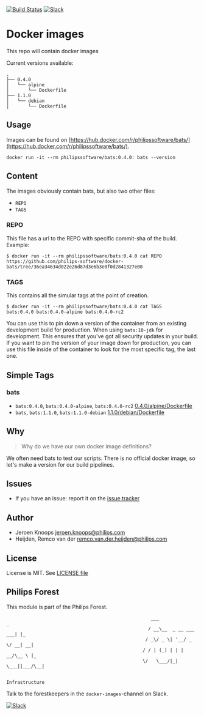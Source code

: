 [![Build Status](https://github.com/philips-software/docker-bats/workflows/build/badge.svg)](https://github.com/philips-software/docker-bats/actions/)
[![Slack](https://philips-software-slackin.now.sh/badge.svg)](https://philips-software-slackin.now.sh)

# Docker images

This repo will contain docker images

Current versions available:
```
.
├── 0.4.0
│   └── alpine
│       └── Dockerfile
├── 1.1.0
│   └── debian
│       └── Dockerfile
```
## Usage

Images can be found on [https://hub.docker.com/r/philipssoftware/bats/](https://hub.docker.com/r/philipssoftware/bats/).

```
docker run -it --rm philipssoftware/bats:0.4.0: bats --version
```

## Content

The images obviously contain bats, but also two other files:
- `REPO`
- `TAGS`

### REPO

This file has a url to the REPO with specific commit-sha of the build.
Example: 

```
$ docker run -it --rm philipssoftware/bats:0.4.0 cat REPO
https://github.com/philips-software/docker-bats/tree/36ea34634d022e26d87d3e6b3e0f0d2841327e00
```

### TAGS

This contains all the simular tags at the point of creation. 

```
$ docker run -it --rm philipssoftware/bats:0.4.0 cat TAGS
bats:0.4.0 bats:0.4.0-alpine bats:0.4.0-rc2
```

You can use this to pin down a version of the container from an existing development build for production. When using `bats:10-jdk` for development. This ensures that you've got all security updates in your build. If you want to pin the version of your image down for production, you can use this file inside of the container to look for the most specific tag, the last one.

## Simple Tags

### bats
- `bats:0.4.0`, `bats:0.4.0-alpine`, `bats:0.4.0-rc2` [0.4.0/alpine/Dockerfile](0.4.0/alpine/Dockerfile)
- `bats`, `bats:1.1.0`, `bats:1.1.0-debian` [1.1.0/debian/Dockerfile](1.1.0/debian/Dockerfile)

## Why

> Why do we have our own docker image definitions?

We often need bats to test our scripts. There is no official docker image, so let's make a version for our build pipelines.

## Issues

- If you have an issue: report it on the [issue tracker](https://github.com/philips-software/docker-bats/issues)

## Author

- Jeroen Knoops <jeroen.knoops@philips.com>
- Heijden, Remco van der <remco.van.der.heijden@philips.com>

## License

License is MIT. See [LICENSE file](LICENSE.md)

## Philips Forest

This module is part of the Philips Forest.

```
                                                     ___                   _
                                                    / __\__  _ __ ___  ___| |_
                                                   / _\/ _ \| '__/ _ \/ __| __|
                                                  / / | (_) | | |  __/\__ \ |_
                                                  \/   \___/|_|  \___||___/\__|  

                                                                 Infrastructure
```

Talk to the forestkeepers in the `docker-images`-channel on Slack.

[![Slack](https://philips-software-slackin.now.sh/badge.svg)](https://philips-software-slackin.now.sh)
